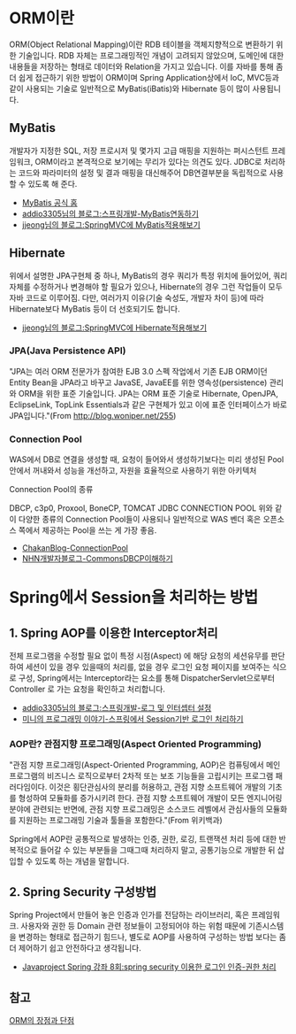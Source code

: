 # ORM이란 #

ORM(Object Relational Mapping)이란 RDB 테이블을 객체지향적으로 변환하기 위한 기술입니다. RDB 자체는 프로그래밍적인 개념이 고려되지 않았으며, 도메인에 대한 내용들을 저장하는 형태로 데이터와 Relation을 가지고 있습니다. 이를 자바를 통해 좀 더 쉽게 접근하기 위한 방법이 ORM이며  Spring Application상에서 IoC, MVC등과 같이 사용되는 기술로 일반적으로 MyBatis(iBatis)와 Hibernate 등이 많이 사용됩니다.


## MyBatis ##

개발자가 지정한 SQL, 저장 프로시저 및 몇가지 고급 매핑을 지원하는 퍼시스턴트 프레임워크, ORM이라고 본격적으로 보기에는 무리가 있다는 의견도 있다. JDBC로 처리하는 코드와 파라미터의 설정 및 결과 매핑을 대신해주어 DB연결부분을 독립적으로 사용할 수 있도록 해 준다. 

- [MyBatis 공식 홈](http://www.mybatis.org/mybatis-3/ko/)
- [addio3305님의 블로그:스프링개발-MyBatis연동하기](http://addio3305.tistory.com/62)
- [jjeong님의 블로그:SpringMVC에 MyBatis적용해보기](http://jjeong.tistory.com/606)

## Hibernate ##
위에서 설명한 JPA구현체 중 하나, MyBatis의 경우 쿼리가 특정 위치에 들어있어, 쿼리 자체를 수정하거나 변경해야 할 필요가 있으나, Hibernate의 경우 그런 작업들이 모두 자바 코드로 이루어짐. 다만, 여러가지 이유(기술 숙성도, 개발자 차이 등)에 따라 Hibernate보다 MyBatis 등이 더 선호되기도 합니다.

- [jjeong님의 블로그:SpringMVC에 Hibernate적용해보기](http://jjeong.tistory.com/614)


### JPA(Java Persistence API)

"JPA는 여러 ORM 전문가가 참여한 EJB 3.0 스펙 작업에서 기존 EJB ORM이던 Entity Bean을 JPA라고 바꾸고 JavaSE, JavaEE를 위한 영속성(persistence) 관리와 ORM을 위한 표준 기술입니다. JPA는 ORM 표준 기술로 Hibernate, OpenJPA, EclipseLink, TopLink Essentials과 같은 구현체가 있고 이에 표준 인터페이스가 바로 JPA입니다."(From http://blog.woniper.net/255)

### Connection Pool

WAS에서 DB로 연결을 생성할 때, 요청이 들어와서 생성하기보다는 미리 생성된 Pool안에서 꺼내와서 성능을 개선하고, 자원을 효율적으로 사용하기 위한 아키텍처

Connection Pool의 종류

DBCP, c3p0, Proxool, BoneCP, TOMCAT JDBC CONNECTION POOL
위와 같이 다양한 종류의 Connection Pool들이 사용되나 일반적으로 WAS 벤더 혹은 오픈소스 쪽에서 제공하는 Pool을 쓰는 게 가장 좋음.

- [ChakanBlog-ConnectionPool](http://blog.chakannom.com/2015/12/connection-pool.html)
- [NHN개발자블로그-CommonsDBCP이해하기](http://d2.naver.com/helloworld/5102792)



# Spring에서 Session을 처리하는 방법 #

## 1. Spring AOP를 이용한 Interceptor처리 ##

전체 프로그램을 수정할 필요 없이 특정 시점(Aspect) 에 해당 요청의 세션유무를 판단하여 세션이 있을 경우 있을때의 처리를, 없을 경우 로그인 요청 페이지를 보여주는 식으로 구성, Spring에서는 Interceptor라는 요소를 통해 DispatcherServlet으로부터 Controller 로 가는 요청을 확인하고 처리합니다.

- [addio3305님의 블로그:스프링개발-로그 및 인터셉터 설정](http://addio3305.tistory.com/43)
- [미니의 프로그래밍 이야기-스프링에서 Session기반 로그인 처리하기](http://blog.acronym.co.kr/590)

### AOP란? 관점지향 프로그래밍(Aspect Oriented Programming)

"관점 지향 프로그래밍(Aspect-Oriented Programming, AOP)은 컴퓨팅에서 메인 프로그램의 비즈니스 로직으로부터 2차적 또는 보조 기능들을 고립시키는 프로그램 패러다임이다. 이것은 횡단관심사의 분리를 허용하고, 관점 지향 소프트웨어 개발의 기초를 형성하여 모듈화를 증가시키려 한다. 관점 지향 소프트웨어 개발이 모든 엔지니어링 분야에 관련되는 반면에, 관점 지향 프로그래밍은 소스코드 레벨에서 관심사들의 모듈화를 지원하는 프로그래밍 기술과 툴들을 포함한다."(From 위키백과)

Spring에서 AOP란 공통적으로 발생하는 인증, 권한, 로깅, 트랜잭션 처리 등에 대한 반복적으로 들어갈 수 있는 부분들을 그때그때 처리하지 말고, 공통기능으로 개발한 뒤 삽입할 수 있도록 하는 개념을 말합니다.

## 2. Spring Security 구성방법 ##

Spring Project에서 만들어 놓은 인증과 인가를 전담하는 라이브러리, 혹은 프레임워크. 사용자와 권한 등 Domain 관련 정보들이 고정되어야 하는 위험 때문에 기존시스템을 변경하는 형태로 접근하기 힘드나, 별도로 AOP를 사용하여 구성하는 방법 보다는 좀 더 제어하기 쉽고 안전하다고 생각됩니다. 

- [Javaproject Spring 강좌 8회:spring security 이용한 로그인 인증-권한 처리](http://www.javaproject.kr/Document/View/1761/[Spring-강좌]-8회---spring-security-이용한-로그인-인증-권한-처리-%3E)


## 참고 ##

[ORM의 장점과 단점](http://layered.tistory.com/entry/ORM%EC%9D%80-%EC%95%88%ED%8B%B0%ED%8C%A8%ED%84%B4%EC%9D%B4%EB%8B%A4-ORM-is-an-antipattern)